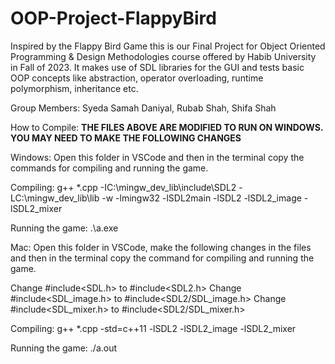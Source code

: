 # OOP-Project-FlappyBird
Inspired by the Flappy Bird Game this is our Final Project for Object Oriented Programming & Design Methodologies course offered by Habib University in Fall of 2023. It makes use of SDL libraries for the GUI and tests basic OOP concepts like abstraction, operator overloading, runtime polymorphism, inheritance etc.

Group Members: Syeda Samah Daniyal, Rubab Shah, Shifa Shah

How to Compile:
**THE FILES ABOVE ARE MODIFIED TO RUN ON WINDOWS. YOU MAY NEED TO MAKE THE FOLLOWING CHANGES**

Windows:
Open this folder in VSCode and then in the terminal copy the commands for compiling and running the game.

Compiling:
g++ *.cpp -IC:\mingw_dev_lib\include\SDL2 -LC:\mingw_dev_lib\lib -w -lmingw32 -lSDL2main -lSDL2 -lSDL2_image -lSDL2_mixer

Running the game:
.\a.exe

Mac:
Open this folder in VSCode, make the following changes in the files and then in the terminal copy the command for compiling and running the game.

Change #include<SDL.h> to #include<SDL2.h> 
Change #include<SDL_image.h> to #include<SDL2/SDL_image.h>
Change #include<SDL_mixer.h> to #include<SDL2/SDL_mixer.h>

Compiling:
g++ *.cpp -std=c++11 -lSDL2 -lSDL2_image -lSDL2_mixer

Running the game:
./a.out

